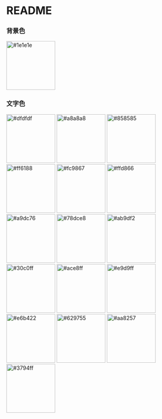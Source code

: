 # README

### 背景色
<img alt="#1e1e1e" src="https://placehold.jp/1e1e1e/1e1e1e/1x1.png" width="128" height="128">

### 文字色
<img alt="#dfdfdf" src="https://placehold.jp/dfdfdf/dfdfdf/1x1.png" width="128" height="128">
<img alt="#a8a8a8" src="https://placehold.jp/a8a8a8/a8a8a8/1x1.png" width="128" height="128">
<img alt="#858585" src="https://placehold.jp/858585/858585/1x1.png" width="128" height="128">
<br>
<img alt="#ff6188" src="https://placehold.jp/ff6188/ff6188/1x1.png" width="128" height="128">
<img alt="#fc9867" src="https://placehold.jp/fc9867/fc9867/1x1.png" width="128" height="128">
<img alt="#ffd866" src="https://placehold.jp/ffd866/ffd866/1x1.png" width="128" height="128">
<img alt="#a9dc76" src="https://placehold.jp/a9dc76/a9dc76/1x1.png" width="128" height="128">
<img alt="#78dce8" src="https://placehold.jp/78dce8/78dce8/1x1.png" width="128" height="128">
<img alt="#ab9df2" src="https://placehold.jp/ab9df2/ab9df2/1x1.png" width="128" height="128">
<br>
<img alt="#30c0ff" src="https://placehold.jp/30c0ff/30c0ff/1x1.png" width="128" height="128">
<img alt="#ace8ff" src="https://placehold.jp/ace8ff/ace8ff/1x1.png" width="128" height="128">
<img alt="#e9d9ff" src="https://placehold.jp/e9d9ff/e9d9ff/1x1.png" width="128" height="128">
<img alt="#e6b422" src="https://placehold.jp/e6b422/e6b422/1x1.png" width="128" height="128">
<img alt="#629755" src="https://placehold.jp/629755/629755/1x1.png" width="128" height="128">
<img alt="#aa8257" src="https://placehold.jp/aa8257/aa8257/1x1.png" width="128" height="128">
<br>
<img alt="#3794ff" src="https://placehold.jp/3794ff/3794ff/1x1.png" width="128" height="128">
